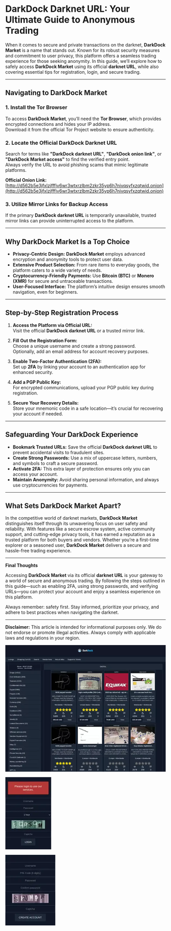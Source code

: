 # DarkDock Darknet URL: Your Ultimate Guide to Anonymous Trading  

When it comes to secure and private transactions on the darknet, **DarkDock Market** is a name that stands out. Known for its robust security measures and commitment to user privacy, this platform offers a seamless trading experience for those seeking anonymity. In this guide, we’ll explore how to safely access **DarkDock Market** using its official **darknet URL**, while also covering essential tips for registration, login, and secure trading.  

---

## Navigating to DarkDock Market  

### 1. **Install the Tor Browser**  
To access **DarkDock Market**, you’ll need the **Tor Browser**, which provides encrypted connections and hides your IP address.  
Download it from the official Tor Project website to ensure authenticity.  

### 2. **Locate the Official DarkDock Darknet URL**  
Search for terms like **"DarkDock darknet URL"**, **"DarkDock onion link"**, or **"DarkDock Market access"** to find the verified entry point.  
Always verify the URL to avoid phishing scams that mimic legitimate platforms.  

**Official Onion Link:** [http://d562b5e3jfxlzjfffjv6wr3wtxrzlbm2zkr35yp6h7nivqsyfxzqtwid.onion](http://d562b5e3jfxlzjfffjv6wr3wtxrzlbm2zkr35yp6h7nivqsyfxzqtwid.onion)  

### 3. **Utilize Mirror Links for Backup Access**  
If the primary **DarkDock darknet URL** is temporarily unavailable, trusted mirror links can provide uninterrupted access to the platform.  

---

## Why DarkDock Market Is a Top Choice  

- **Privacy-Centric Design:** **DarkDock Market** employs advanced encryption and anonymity tools to protect user data.  
- **Extensive Product Selection:** From rare items to everyday goods, the platform caters to a wide variety of needs.  
- **Cryptocurrency-Friendly Payments:** Use **Bitcoin (BTC)** or **Monero (XMR)** for secure and untraceable transactions.  
- **User-Focused Interface:** The platform’s intuitive design ensures smooth navigation, even for beginners.  

---

## Step-by-Step Registration Process  

1. **Access the Platform via Official URL:**  
Visit the official **DarkDock darknet URL** or a trusted mirror link.  

2. **Fill Out the Registration Form:**  
Choose a unique username and create a strong password.  
Optionally, add an email address for account recovery purposes.  

3. **Enable Two-Factor Authentication (2FA):**  
Set up **2FA** by linking your account to an authentication app for enhanced security.  

4. **Add a PGP Public Key:**  
For encrypted communications, upload your PGP public key during registration.  

5. **Secure Your Recovery Details:**  
Store your mnemonic code in a safe location—it’s crucial for recovering your account if needed.  

---

## Safeguarding Your DarkDock Experience  

- **Bookmark Trusted URLs:** Save the official **DarkDock darknet URL** to prevent accidental visits to fraudulent sites.  
- **Create Strong Passwords:** Use a mix of uppercase letters, numbers, and symbols to craft a secure password.  
- **Activate 2FA:** This extra layer of protection ensures only you can access your account.  
- **Maintain Anonymity:** Avoid sharing personal information, and always use cryptocurrencies for payments.  

---

## What Sets DarkDock Market Apart?  

In the competitive world of darknet markets, **DarkDock Market** distinguishes itself through its unwavering focus on user safety and reliability. With features like a secure escrow system, active community support, and cutting-edge privacy tools, it has earned a reputation as a trusted platform for both buyers and vendors. Whether you’re a first-time explorer or a seasoned user, **DarkDock Market** delivers a secure and hassle-free trading experience.  

---

**Final Thoughts**  

Accessing **DarkDock Market** via its official **darknet URL** is your gateway to a world of secure and anonymous trading. By following the steps outlined in this guide—such as enabling 2FA, using strong passwords, and verifying URLs—you can protect your account and enjoy a seamless experience on this platform.  

Always remember: safety first. Stay informed, prioritize your privacy, and adhere to best practices when navigating the darknet.  

---

**Disclaimer:** This article is intended for informational purposes only. We do not endorse or promote illegal activities. Always comply with applicable laws and regulations in your region.  

<a href="http://d562b5e3jfxlzjfffjv6wr3wtxrzlbm2zkr35yp6h7nivqsyfxzqtwid.onion"><img src="/plugins/done.webp" alt="DarkDock Market Preview" style="max-width: 100%;"></a>
  
<a href="http://d562b5e3jfxlzjfffjv6wr3wtxrzlbm2zkr35yp6h7nivqsyfxzqtwid.onion"><img src="/plugins/pad.webp" alt="DarkDock Login" style="max-width: 100%;"></a>
  
<a href="http://d562b5e3jfxlzjfffjv6wr3wtxrzlbm2zkr35yp6h7nivqsyfxzqtwid.onion"><img src="/plugins/perspective.webp" alt="DarkDock Register" style="max-width: 100%;"></a>